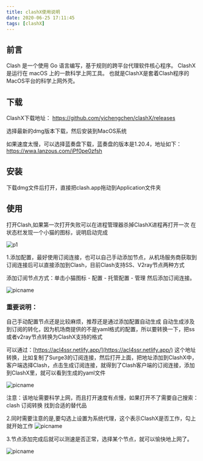 ```yaml
---
title: clashX使用说明
date: 2020-06-25 17:11:45
tags: [clashX]
---
```

## 前言

Clash 是一个使用 Go 语言编写，基于规则的跨平台代理软件核心程序。
ClashX 是运行在 macOS 上的一款科学上网工具。
也就是ClashX是套着Clash程序的MacOS平台的科学上网外壳。

## 下载

ClashX下载地址：
https://github.com/yichengchen/clashX/releases

选择最新的dmg版本下载，然后安装到MacOS系统

如果速度太慢，可以选择蓝奏盘下载，蓝奏盘的版本是1.20.4，地址如下：
https://wwa.lanzous.com/iPf0pe0zfsh

## 安装

下载dmg文件后打开，直接把clash.app拖动到Application文件夹

## 使用

打开Clash,如果第一次打开失败可以在进程管理器杀掉ClashX进程再打开一次
在状态栏发现一个小猫的图标，说明启动完成

![p1](https://gitee.com/osc_hh/pics/raw/master/uPic/zz1MYC.png)

1.添加配置，最好使用订阅连接，也可以自己手动添加节点，从机场服务商获取到订阅连接后可以直接添加到Clash，目前Clash支持SS、V2ray节点两种方式

添加订阅节点方式：单击小猫图标 - 配置 - 托管配置 - 管理
然后添加订阅连接。

![picname](https://gitee.com/osc_hh/pics/raw/master/uPic/SWtTS6.png)


### 重要说明：
自己手动配置节点还是比较麻烦，推荐还是通过添加配置自动生成
自动生成涉及到订阅的转化，因为机场商提供的不是yaml格式的配置，所以要转换一下，把ss或者v2ray节点转换为ClashX支持的格式

可以通过：[https://acl4ssr.netlify.app/](https://acl4ssr.netlify.app/)  这个地址转换，比如复制了Surge3的订阅连接，然后打开上面，把地址添加到ClashX中，客户端选择Clash，点击生成订阅连接，就得到了Clash客户端的订阅连接，添加到ClashX里，就可以看到生成的yaml文件

![picname](https://gitee.com/osc_hh/pics/raw/master/uPic/Yb9cir.png)

注意：该地址需要科学上网，而且打开速度有点慢，如果打开不了需要自己搜索：clash 订阅转换  找到合适的替代品

2.同时需要注意的是,要勾选上设置为系统代理，这个表示ClashX是否工作，勾上就开始工作
![picname](https://gitee.com/osc_hh/pics/raw/master/uPic/BzgGRz.png)

3.节点添加完成后就可以测速是否正常，选择某个节点，就可以愉快地上网了。

![picname](https://gitee.com/osc_hh/pics/raw/master/uPic/hpc0qM.png)










